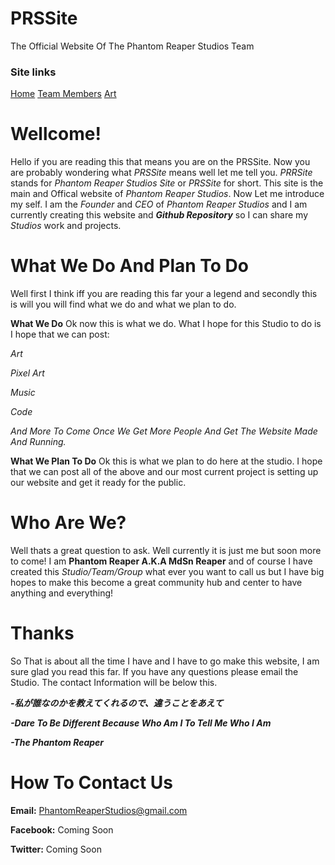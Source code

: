 # PRSSite
The Official Website Of The Phantom Reaper Studios Team

### Site links

[Home](https://phantomreaperstudios.github.io/PRSSite/)  [Team Members](https://phantomreaperstudios.github.io/PRSSite/Team%20Members/TeamMembers)  [Art](https://phantomreaperstudios.github.io/PRSSite/Art/Art)




# Wellcome!
Hello if you are reading this that means you are on the PRSSite. Now you are probably wondering what *PRSSite* means well let me tell you. *PRRSite* stands for *Phantom Reaper Studios Site* or *PRSSite* for short. This site is the main and Offical website of *Phantom Reaper Studios*. Now Let me introduce my self. I am the *Founder* and *CEO* of *Phantom Reaper Studios* and I am currently creating this website and ***Github Repository*** so I can share my *Studios* work and projects.

# What We Do And Plan To Do
Well first I think iff you are reading this far your a legend and secondly this is will you will find what we do and what we plan to do.

**What We Do**
Ok now this is what we do. What I hope for this Studio to do is I hope that we can post:

*Art*

*Pixel Art*

*Music*

*Code*

*And More To Come Once We Get More People And Get The Website Made And Running.*

**What We Plan To Do**
Ok this is what we plan to do here at the studio. I hope that we can post all of the above and our most current project is setting up our website and get it ready for the public.

# Who Are We?
Well thats a great question to ask. Well currently it is just me but soon more to come! I am **Phantom Reaper A.K.A MdSn Reaper** and of course I have created this *Studio/Team/Group* what ever you want to call us but I have big hopes to make this become a great community hub and center to have anything and everything!

# Thanks
So That is about all the time I have and I have to go make this website, I am sure glad you read this far. If you have any questions please email the Studio. The contact Information will be below this.

***-私が誰なのかを教えてくれるので、違うことをあえて***

***-Dare To Be Different Because Who Am I To Tell Me Who I Am***

***-The Phantom Reaper***

# How To Contact Us
**Email:** PhantomReaperStudios@gmail.com

**Facebook:** Coming Soon

**Twitter:** Coming Soon
